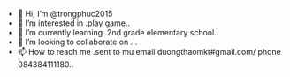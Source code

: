 - 👋 Hi, I’m @trongphuc2015
- 👀 I’m interested in .play game..
- 🌱 I’m currently learning .2nd grade elementary school..
- 💞️ I’m looking to collaborate on ...
- 📫 How to reach me .sent to mu email duongthaomkt#gmail.com/ phone 084384111180..

<!---
trongphuc2015/trongphuc2015 is a ✨ special ✨ repository because its `README.md` (this file) appears on your GitHub profile.
You can click the Preview link to take a look at your changes.
--->
